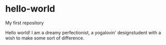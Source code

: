 # hello-world
My first repository

Hello world! I am a dreamy perfectionist, a yogalovin' designstudent with a wish to make 
some sort of difference. 
